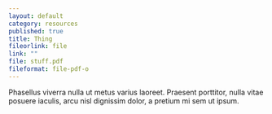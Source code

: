```yaml
---
layout: default
category: resources
published: true
title: Thing
fileorlink: file
link: ""
file: stuff.pdf
fileformat: file-pdf-o
---
```



Phasellus viverra nulla ut metus varius laoreet. Praesent porttitor, nulla vitae posuere iaculis, arcu nisl dignissim dolor, a pretium mi sem ut ipsum.

